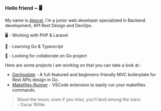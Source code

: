 ### Hello friend ~ 🖥

My name is [Akecel](https://www.github.com/akecel), i'm a junior web developer specialized in Backend development, API Rest Design and DevOps.

🖥 - Working with PHP & Laravel

🌱 - Learning Go & Typescript

🧐 - Looking for collaborate on Go project

Here are some projects I am working on that you can take a look at :

- [Gechoplate](https://github.com/Akecel/gechoplate) - A full-featured and beginners-friendly MVC boilerplate for Rest APIs design in Go.
- [Makefiles-Runner](https://github.com/Akecel/makefiles-runner) - VSCode extension to easily run your makefiles commands. 

> Shoot the moon, even if you miss, you'll land among the stars.
> <br> - Oscar Wilde
